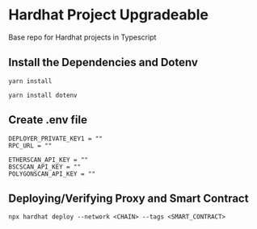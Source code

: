 # Hardhat Project Upgradeable
Base repo for Hardhat projects in Typescript

## Install the Dependencies and Dotenv

```shell
yarn install
```

```shell
yarn install dotenv
```

## Create .env file

```shell
DEPLOYER_PRIVATE_KEY1 = ""
RPC_URL = ""

ETHERSCAN_API_KEY = ""
BSCSCAN_API_KEY = ""
POLYGONSCAN_API_KEY = ""
```
## Deploying/Verifying Proxy and Smart Contract

```shell
npx hardhat deploy --network <CHAIN> --tags <SMART_CONTRACT>
```
